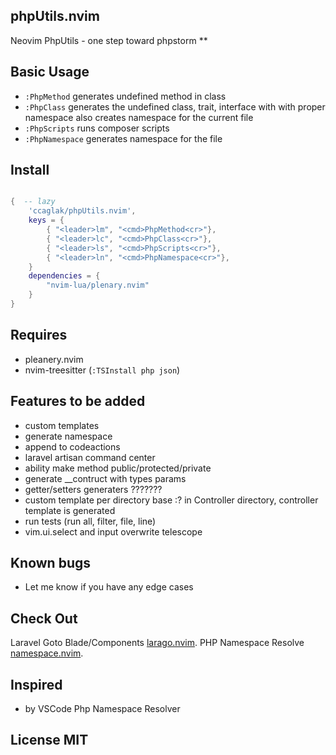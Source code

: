 ## phpUtils.nvim

Neovim PhpUtils - one step toward phpstorm
**

## Basic Usage

-   `:PhpMethod` generates undefined method in class
-   `:PhpClass` generates the undefined class, trait, interface with with proper namespace also creates namespace for the current file
-   `:PhpScripts` runs composer scripts
-   `:PhpNamespace` generates namespace for the file

## Install

```lua

{  -- lazy
    'ccaglak/phpUtils.nvim',
    keys = {
        { "<leader>lm", "<cmd>PhpMethod<cr>"},
        { "<leader>lc", "<cmd>PhpClass<cr>"},
        { "<leader>ls", "<cmd>PhpScripts<cr>"},
        { "<leader>ln", "<cmd>PhpNamespace<cr>"},
    }
    dependencies = {
        "nvim-lua/plenary.nvim"
    }
}

```

## Requires

-   pleanery.nvim
-   nvim-treesitter (`:TSInstall php json`)

## Features to be added
- custom templates
- generate namespace
- append to codeactions
- laravel artisan command center
- ability make method public/protected/private
- generate __contruct with types params
- getter/setters generaters ???????
- custom template per directory base :? in Controller directory, controller template is generated
- run tests (run all, filter, file, line)
- vim.ui.select and input overwrite telescope

## Known bugs
-   Let me know if you have any edge cases

## Check Out

Laravel Goto Blade/Components [larago.nvim](https://github.com/ccaglak/larago.nvim).
PHP Namespace Resolve [namespace.nvim](https://github.com/ccaglak/namespace.nvim).


## Inspired

-   by VSCode Php Namespace Resolver

## License MIT
